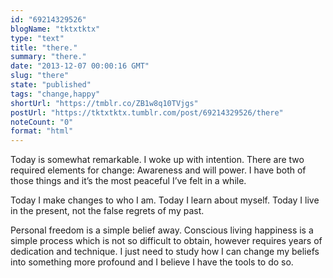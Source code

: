 ```yaml
---
id: "69214329526"
blogName: "tktxtktx"
type: "text"
title: "there."
summary: "there."
date: "2013-12-07 00:00:16 GMT"
slug: "there"
state: "published"
tags: "change,happy"
shortUrl: "https://tmblr.co/ZB1w8q10TVjgs"
postUrl: "https://tktxtktx.tumblr.com/post/69214329526/there"
noteCount: "0"
format: "html"
---
```


Today is somewhat remarkable. I woke up with intention. There are two required elements for change: Awareness and will power. I have both of those things and it’s the most peaceful I’ve felt in a while.

Today I make changes to who I am. Today I learn about myself. Today I live in the present, not the false regrets of my past.

Personal freedom is a simple belief away. Conscious living happiness is a simple process which is not so difficult to obtain, however requires years of dedication and technique. I just need to study how I can change my beliefs into something more profound and I believe I have the tools to do so.
